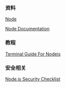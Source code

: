 ### 资料
[Node](https://nodejs.org/)

[Node Documentation](https://nodejs.org/api/documentation.html)

### 教程

[Terminal Guide For Nodejs](https://blog.risingstack.com/terminal-guide-for-nodejs/)

### 安全相关

[Node.js Security Checklist](https://blog.risingstack.com/node-js-security-checklist/)
